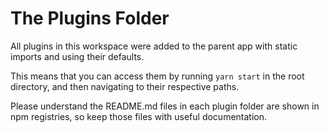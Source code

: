 # The Plugins Folder

All plugins in this workspace were added to the parent app with static imports and using their defaults.

This means that you can access them by running `yarn start` in the root directory, and then navigating to their respective paths.

Please understand the README.md files in each plugin folder are shown in npm registries, so keep those files with useful documentation.
